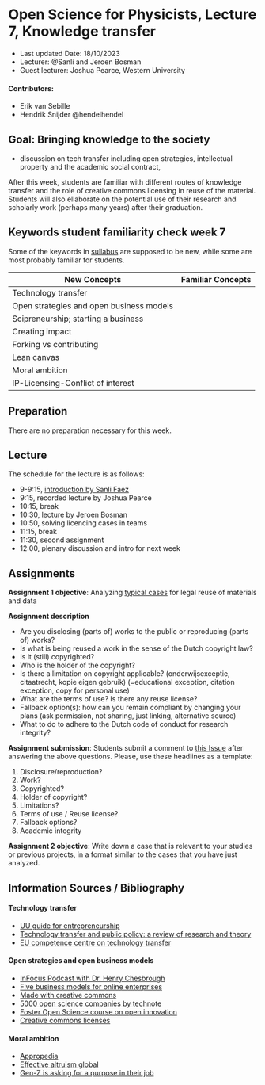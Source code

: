 # Open Science for Physicists, Lecture 7, Knowledge transfer

+ Last updated Date: 18/10/2023
+ Lecturer:  @Sanli and Jeroen Bosman
+ Guest lecturer: Joshua Pearce, Western University

#### Contributors:
+ Erik van Sebille 
+ Hendrik Snijder @hendelhendel

## Goal: Bringing knowledge to the society 
- discussion on tech transfer including open strategies, intellectual property and the academic social contract,

After this week, students are familiar with different routes of knowledge transfer and the role of creative commons licensing in reuse of the material.
Students will also ellaborate on the potential use of their research and scholarly work (perhaps many years) after their graduation.

## Keywords student familiarity check week 7
Some of the keywords in [sullabus](../syllabus.MD) are supposed to be new, while some are most probably familiar for students.

|**New Concepts**|**Familiar Concepts**|
|----------------|---------------|
|Technology transfer||
|Open strategies and open business models||
|Scipreneurship; starting a business||
|Creating impact||
|Forking vs contributing||
|Lean canvas||
|Moral ambition||
|IP-Licensing-Conflict of interest||

## Preparation

There are no preparation necessary for this week.

## Lecture

The schedule for the lecture is as follows:

+ 9-9:15, [introduction by Sanli Faez](https://slides.com/sanlifaez/os4p-lecture1-whyos/)
+ 9:15, recorded lecture by Joshua Pearce
+ 10:15, break
+ 10:30, lecture by Jeroen Bosman
+ 10:50, solving licencing cases in teams
+ 11:15, break
+ 11:30, second assignment
+ 12:00, plenary discussion and intro for next week


## Assignments

**Assignment 1 objective**: 
Analyzing [typical cases](https://docs.google.com/presentation/d/1TOdWVPBkmb73Rw8sDsL9tx0x0_0oxkAoJ5yWsOPfUPk/edit?usp=sharing) for legal reuse of materials and data 

**Assignment description**
+ Are you disclosing (parts of) works to the public or reproducing (parts of) works?
+ Is what is being reused a work in the sense of the Dutch copyright law?
+ Is it (still) copyrighted?
+ Who is the holder of the copyright?
+ Is there a limitation on copyright applicable? (onderwijsexceptie, citaatrecht, kopie eigen gebruik) (=educational exception, citation exception, copy for personal use)
+ What are the terms of use? Is there any reuse license?
+ Fallback option(s): how can you remain compliant by changing your plans (ask permission, not sharing, just linking, alternative source)
+ What to do to adhere to the Dutch code of conduct for research integrity?


**Assignment submission**: 
Students submit a comment to [this Issue]() after answering the above questions. Please, use these headlines as a template:

1. Disclosure/reproduction?
2. Work?
3. Copyrighted?
4. Holder of copyright?
5. Limitations?
6. Terms of use / Reuse license?
7. Fallback options?
8. Academic integrity


**Assignment 2 objective**: Write down a case that is relevant to your studies or previous projects, in a format similar to the cases that you have just analyzed.


## Information Sources / Bibliography

#### Technology transfer
+ [UU guide for entrepreneurship](https://www.uu.nl/en/organisation/centre-for-entrepreneurship/for-entrepreneurs/from-research-to-startup)
+ [Technology transfer and public policy: a review of research and theory](https://www.sciencedirect.com/science/article/pii/S0048733399000931?via%3Dihub) 
+ [EU competence centre on technology transfer](https://knowledge4policy.ec.europa.eu/technology-transfer/what-technology-transfer_en)

#### Open strategies and open business models
+ [InFocus Podcast with Dr. Henry Chesbrough](https://www.youtube.com/watch?v=cxhrg_ndz9M&t=126s)
+ [Five business models for online enterprises](https://codetiburon.com/business-model-patterns-online-enterprise/)
+ [Made with creative commons](https://creativecommons.org/share-your-work/made-with-cc/)
+ [5000 open science companies by technote](https://technote.ai/technology/open-science-companies)
+ [Foster Open Science course on open innovation](https://www.fosteropenscience.eu/learning/open-science-and-innovation/#/id/5aaa7deddd1827131b90e028) 
+ [Creative commons licenses](https://creativecommons.org/)

#### Moral ambition
+ [Appropedia](https://www.appropedia.org/Welcome_to_Appropedia)
+ [Effective altruism global](https://www.effectivealtruism.org/)
+ [Gen-Z is asking for a purpose in their job](https://www.ey.com/en_us/news/2021/11/ey-releases-gen-z-survey-revealing-businesses-must-rethink-their-plan-z) 
